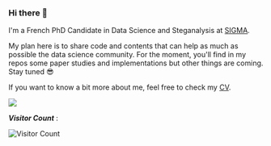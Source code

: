 ### Hi there 👋

I'm a French PhD Candidate in Data Science and Steganalysis at [SIGMA](https://www.cristal.univ-lille.fr/en/teams/sigma/). 

My plan here is to share code and contents that can help as much as possible the data science community. For the moment, you'll find in my repos some paper studies and implementations but other things are coming. Stay tuned 😎

If you want to know a bit more about me, feel free to check my [CV](https://ronyabecidan.github.io/CV/).

[![](https://github-readme-stats.vercel.app/api?username=RonyAbecidan&show_icons=true&theme=algolia&hide=contribs&custom_title=Stats)](https://github.com/anuraghazra/github-readme-stats)

**_Visitor Count_** :

![Visitor Count](https://profile-counter.glitch.me/{RonyAbecidan}/count.svg)
